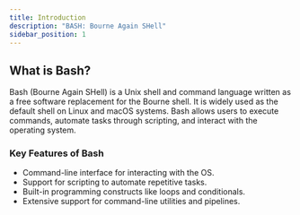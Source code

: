 ```yaml
---
title: Introduction
description: "BASH: Bourne Again SHell"
sidebar_position: 1
---
```


## What is Bash?

Bash (Bourne Again SHell) is a Unix shell and command language written as a free software replacement for the Bourne shell. It is widely used as the default shell on Linux and macOS systems. Bash allows users to execute commands, automate tasks through scripting, and interact with the operating system.

### Key Features of Bash
- Command-line interface for interacting with the OS.
- Support for scripting to automate repetitive tasks.
- Built-in programming constructs like loops and conditionals.
- Extensive support for command-line utilities and pipelines.
